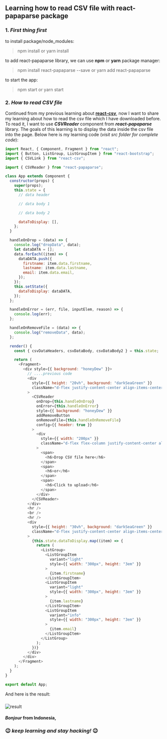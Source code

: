 ## Learning how to read CSV file with react-papaparse package

### 1. _First thing first_

to install package/node_modules:

> npm install or yarn install

to add react-papaparse library, we can use **npm** or **yarn** package manager:

> npm install react-papaparse --save or yarn add react-papaparse

to start the app:

> npm start or yarn start

### 2. _How to read CSV file_

Continued from my previous learning about **[react-csv](https://github.com/gilangrkun/react-learning/tree/master/react-csv)**, now I want to share my learning about how to read the csv file which I have downloaded before. To read it, I want to use **_CSVReader_** component from **_react-papaparse_** library. The goals of this learning is to display the data inside the csv file into the page. Below here is my learning code (_visit src folder for complete code_):

```javascript
import React, { Component, Fragment } from "react";
import { Button, ListGroup, ListGroupItem } from "react-bootstrap";
import { CSVLink } from "react-csv";

import { CSVReader } from "react-papaparse";

class App extends Component {
  constructor(props) {
    super(props);
    this.state = {
      // data header

      // data body 1

      // data body 2

      dataToDisplay: [],
    };
  }

  handleOnDrop = (data) => {
    console.log("dropData", data);
    let dataDATA = [];
    data.forEach((item) => {
      dataDATA.push({
        firstname: item.data.firstname,
        lastname: item.data.lastname,
        email: item.data.email,
      });
    });
    this.setState({
      dataToDisplay: dataDATA,
    });
  };

  handleOnError = (err, file, inputElem, reason) => {
    console.log(err);
  };

  handleOnRemoveFile = (data) => {
    console.log("removeData", data);
  };

  render() {
    const { csvDataHeaders, csvDataBody, csvDataBody2 } = this.state;

    return (
      <Fragment>
        <div style={{ background: "honeyDew" }}>
          // ....previous code
          <div
            style={{ height: "20vh", background: "darkSeaGreen" }}
            className="d-flex justify-content-center align-items-center pt-3 pb-3"
          >
            <CSVReader
              onDrop={this.handleOnDrop}
              onError={this.handleOnError}
              style={{ background: "honeyDew" }}
              addRemoveButton
              onRemoveFile={this.handleOnRemoveFile}
              config={{ header: true }}
            >
              <div
                style={{ width: "200px" }}
                className="d-flex flex-column justify-content-center align-items-center"
              >
                <span>
                  <h6>Drop CSV file here</h6>
                </span>
                <span>
                  <h6>or</h6>
                </span>
                <span>
                  <h6>Click to upload</h6>
                </span>
              </div>
            </CSVReader>
          </div>
          <hr />
          <br />
          <hr />
          <div
            style={{ height: "30vh", background: "darkSeaGreen" }}
            className="d-flex justify-content-center align-items-center"
          >
            {this.state.dataToDisplay.map((item) => {
              return (
                <ListGroup>
                  <ListGroupItem
                    variant="light"
                    style={{ width: "300px", height: "3em" }}
                  >
                    {item.firstname}
                  </ListGroupItem>
                  <ListGroupItem
                    variant="light"
                    style={{ width: "300px", height: "3em" }}
                  >
                    {item.lastname}
                  </ListGroupItem>
                  <ListGroupItem
                    variant="info"
                    style={{ width: "300px", height: "3em" }}
                  >
                    {item.email}
                  </ListGroupItem>
                </ListGroup>
              );
            })}
          </div>
        </div>
      </Fragment>
    );
  }
}

export default App;
```

And here is the result:

###

![result](https://user-images.githubusercontent.com/60772041/84375635-17f7fd00-ac0a-11ea-875e-1feb12ccb16f.gif)

#### _Bonjour_ from Indonesia,
### :wink: _keep learning and stay hacking!_ :wink:
